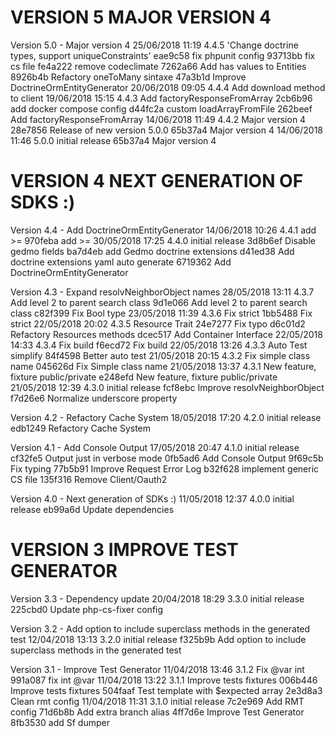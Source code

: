
VERSION 5  MAJOR VERSION 4
==========================

   Version 5.0 - Major version 4
      25/06/2018 11:19  4.4.5  'Change doctrine types, support uniqueConstraints'
         eae9c58 fix phpunit config
         93713bb fix cs file
         fe4a222 remove codeclimate
         7262a66 Add has values to Entities
         8926b4b Refactory oneToMany sintaxe
         47a3b1d Improve DoctrineOrmEntityGenerator
      20/06/2018 09:05  4.4.4  Add download method to client
      19/06/2018 15:15  4.4.3  Add factoryResponseFromArray
         2cb6b96 add docker compose config
         d44fc2a custom loadArrayFromFile
         262beef Add factoryResponseFromArray
      14/06/2018 11:49  4.4.2  Major version 4
         28e7856 Release of new version 5.0.0
         65b37a4 Major version 4
      14/06/2018 11:46  5.0.0  initial release
         65b37a4 Major version 4

VERSION 4  NEXT GENERATION OF SDKS :)
=====================================

   Version 4.4 - Add DoctrineOrmEntityGenerator
      14/06/2018 10:26  4.4.1  add >=
         970feba add >=
      30/05/2018 17:25  4.4.0  initial release
         3d8b6ef Disable gedmo fields
         ba7d4eb add Gedmo doctrine extensions
         d41ed38 Add doctrine extensions yaml auto generate
         6719362 Add DoctrineOrmEntityGenerator

   Version 4.3 - Expand resolvNeighborObject names
      28/05/2018 13:11  4.3.7  Add level 2 to parent search class
         9d1e066 Add level 2 to parent search class
         c82f399 Fix Bool type
      23/05/2018 11:39  4.3.6  Fix strict
         1bb5488 Fix strict
      22/05/2018 20:02  4.3.5  Resource Trait
         24e7277 Fix typo
         d6c01d2 Refactory Resources methods
         dcec517 Add Container Interface
      22/05/2018 14:33  4.3.4  Fix build
         f6ecd72 Fix build
      22/05/2018 13:26  4.3.3  Auto Test simplify
         84f4598 Better auto test
      21/05/2018 20:15  4.3.2  Fix simple class name
         045626d Fix Simple class name
      21/05/2018 13:37  4.3.1  New feature, fixture public/private
         e248efd New feature, fixture public/private
      21/05/2018 12:39  4.3.0  initial release
         fcf8ebc Improve resolvNeighborObject
         f7d26e6 Normalize underscore property

   Version 4.2 - Refactory Cache System
      18/05/2018 17:20  4.2.0  initial release
         edb1249 Refactory Cache System

   Version 4.1 - Add Console Output
      17/05/2018 20:47  4.1.0  initial release
         cf32fe5 Output just in verbose mode
         0fb5ad6 Add Console Output
         9f69c5b Fix typing
         77b5b91 Improve Request Error Log
         b32f628 implement generic CS file
         135f316 Remove Client/Oauth2

   Version 4.0 - Next generation of SDKs :)
      11/05/2018 12:37  4.0.0  initial release
         eb99a6d Update dependencies

VERSION 3  IMPROVE TEST GENERATOR
=================================

   Version 3.3 - Dependency update
      20/04/2018 18:29  3.3.0  initial release
         225cbd0 Update php-cs-fixer config

   Version 3.2 - Add option to include superclass methods in the generated test
      12/04/2018 13:13  3.2.0  initial release
         f325b9b Add option to include superclass methods in the generated test

   Version 3.1 - Improve Test Generator
      11/04/2018 13:46  3.1.2  Fix @var int
         991a087 fix int @var
      11/04/2018 13:22  3.1.1  Improve tests fixtures
         006b446 Improve tests fixtures
         504faaf Test template with $expected array
         2e3d8a3 Clean rmt config
      11/04/2018 11:31  3.1.0  initial release
         7c2e969 Add RMT config
         71d6b8b Add extra branch alias
         4ff7d6e Improve Test Generator
         8fb3530 add Sf dumper